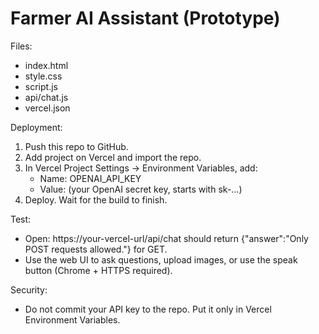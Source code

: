 # Farmer AI Assistant (Prototype)

Files:
- index.html
- style.css
- script.js
- api/chat.js
- vercel.json

Deployment:
1. Push this repo to GitHub.
2. Add project on Vercel and import the repo.
3. In Vercel Project Settings → Environment Variables, add:
   - Name: OPENAI_API_KEY
   - Value: (your OpenAI secret key, starts with sk-...)
4. Deploy. Wait for the build to finish.

Test:
- Open: https://your-vercel-url/api/chat should return {"answer":"Only POST requests allowed."} for GET.
- Use the web UI to ask questions, upload images, or use the speak button (Chrome + HTTPS required).

Security:
- Do not commit your API key to the repo. Put it only in Vercel Environment Variables.
